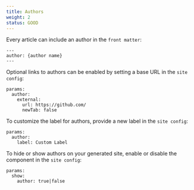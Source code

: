 ```yaml
---
title: Authors
weight: 2
status: GOOD
---
```


Every article can include an author in the `front matter`:

```
---
author: {author name}
---
```

Optional links to authors can be enabled by setting a base URL in the `site config`:

```
params:
  author:
    external:
      url: https://github.com/
      newTab: false
```

To customize the label for authors, provide a new label in the `site config`:

```
params:
  author:
    label: Custom Label
```

To hide or show authors on your generated site, enable or disable the component in the `site config`:

```
params:
  show:
    author: true|false
```
